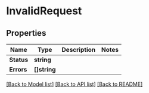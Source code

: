 # InvalidRequest

## Properties
Name | Type | Description | Notes
------------ | ------------- | ------------- | -------------
**Status** | **string** |  | 
**Errors** | **[]string** |  | 

[[Back to Model list]](../README.md#documentation-for-models) [[Back to API list]](../README.md#documentation-for-api-endpoints) [[Back to README]](../README.md)


